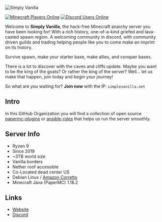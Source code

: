 ![Simply Vanilla](https://i.imghut.com/2022/04/21/sv-2022-large.png)

[![Minecraft Players Online](https://img.shields.io/endpoint?style=for-the-badge&color=5865F2&url=https%3A%2F%2Fshields.simplyvanilla.net%2Fplayers%2Fsimplyvanilla.net)](https://mcsrvstat.us/server/simplyvanilla.net)
[![Discord Users Online](https://img.shields.io/discord/583446050929639444?color=5865F2&label=discord&logo=discord&logoColor=white&style=for-the-badge)](https://discord.gg/dP7SqPF)

Welcome to **Simply Vanilla**, the hack-free Minecraft anarchy server you have
been looking for! With a rich history, one-of-a-kind griefed and lava-casted
spawn region. A welcoming community in discord, with community driven guilds and
trading helping people like you to come make an imprint on its history.

Survive spawn, make your starter base, make allies, and conquer bases.

There is a lot to discover with the caves and cliffs update. Maybe you want to
be the king of the goats? Or rather the king of the server? Well... let us make
that happen, join today and begin your journey!

So what are *you* waiting for? **Join now** with the IP: `simplevanilla.net`

## Intro

In this GitHub Organization you will find a collection of open source
[papermc-plugins](https://github.com/search?q=topic%3Apapermc-plugin+org%3ASimplyVanilla+fork%3Atrue)
or [ansible-roles](https://github.com/search?q=topic%3Aansible-role+org%3ASimplyVanilla+fork%3Atrue)
that helps us run the server smoothly.

## Server Info

* Ryzen 9
* Since 2019
* ~3TB world size
* Vanilla borders
* Nether roof accessible
* Co-Located dead center US
* Debian Linux / [Amazon Corretto](https://aws.amazon.com/corretto/)
* Minecraft Java (PaperMC) 1.18.2

## Links

* [Website](https://simplyvanilla.net)
* [Discord](https://discord.gg/dP7SqPF)
